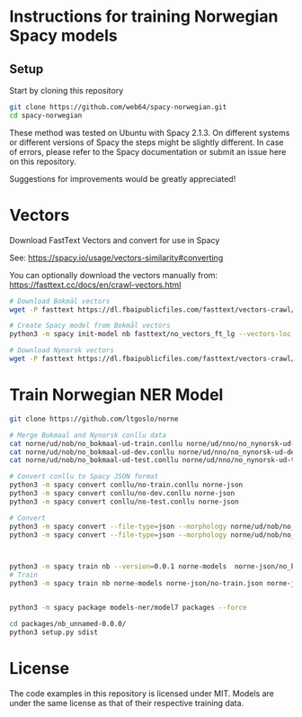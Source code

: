# Instructions for training Norwegian Spacy models

## Setup
Start by cloning this repository
```bash
git clone https://github.com/web64/spacy-norwegian.git
cd spacy-norwegian
```

These method was tested on Ubuntu with Spacy 2.1.3. On different systems or different versions of Spacy the steps might be slightly different.
In case of errors, please refer to the Spacy documentation or submit an issue here on this repository.

Suggestions for improvements would be greatly appreciated!

# Vectors

Download FastText Vectors and convert for use in Spacy

See: https://spacy.io/usage/vectors-similarity#converting

You can optionally download the vectors manually from: https://fasttext.cc/docs/en/crawl-vectors.html

```bash
# Download Bokmål vectors
wget -P fasttext https://dl.fbaipublicfiles.com/fasttext/vectors-crawl/cc.no.300.vec.gz

# Create Spacy model from Bokmål vectors
python3 -m spacy init-model nb fasttext/no_vectors_ft_lg --vectors-loc fasttext/cc.no.300.vec.gz

# Download Nynorsk vectors 
wget -P fasttext https://dl.fbaipublicfiles.com/fasttext/vectors-crawl/cc.nn.300.vec.gz
```

# Train Norwegian NER Model
```bash
git clone https://github.com/ltgoslo/norne

# Merge Bokmaal and Nynorsk conllu data
cat norne/ud/nob/no_bokmaal-ud-train.conllu norne/ud/nno/no_nynorsk-ud-train.conllu > conllu/no-train.conllu 
cat norne/ud/nob/no_bokmaal-ud-dev.conllu norne/ud/nno/no_nynorsk-ud-dev.conllu > conllu/no-dev.conllu 
cat norne/ud/nob/no_bokmaal-ud-test.conllu norne/ud/nno/no_nynorsk-ud-test.conllu > conllu/no-test.conllu 

# Convert conllu to Spacy JSON format
python3 -m spacy convert conllu/no-train.conllu norne-json
python3 -m spacy convert conllu/no-dev.conllu norne-json
python3 -m spacy convert conllu/no-test.conllu norne-json

# Convert 
python3 -m spacy convert --file-type=json --morphology norne/ud/nob/no_bokmaal-ud-train.conllu norne-json
python3 -m spacy convert --file-type=json --morphology norne/ud/nob/no_bokmaal-ud-dev.conllu norne-json



python3 -m spacy train nb --version=0.0.1 norne-models  norne-json/no_bokmaal-ud-train.json norne-json/no_bokmaal-ud-dev.json
# Train
python3 -m spacy train nb norne-models norne-json/no-train.json norne-json/no-dev.json


python3 -m spacy package models-ner/model7 packages --force

cd packages/nb_unnamed-0.0.0/
python3 setup.py sdist
```



# License

The code examples in this repository is licensed under MIT.
Models are under the same license as that of their respective training data.